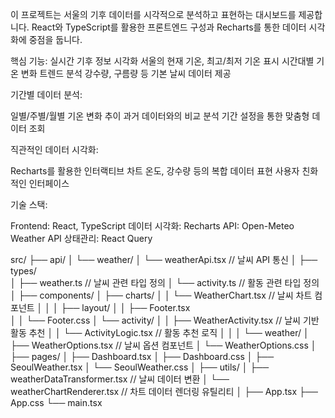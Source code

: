 이 프로젝트는 서울의 기후 데이터를 시각적으로 분석하고 표현하는 대시보드를 제공합니다. React와 TypeScript를 활용한 프론트엔드 구성과 Recharts를 통한 데이터 시각화에 중점을 둡니다.

핵심 기능:
실시간 기후 정보 시각화
서울의 현재 기온, 최고/최저 기온 표시
시간대별 기온 변화 트렌드 분석
강수량, 구름량 등 기본 날씨 데이터 제공


기간별 데이터 분석:

일별/주별/월별 기온 변화 추이
과거 데이터와의 비교 분석
기간 설정을 통한 맞춤형 데이터 조회


직관적인 데이터 시각화:

Recharts를 활용한 인터랙티브 차트
온도, 강수량 등의 복합 데이터 표현
사용자 친화적인 인터페이스



기술 스택:

Frontend: React, TypeScript
데이터 시각화: Recharts
API: Open-Meteo Weather API
상태관리: React Query


src/
├── api/
│   └── weather/
│       └── weatherApi.tsx           // 날씨 API 통신
│
├── types/                      
│   ├── weather.ts                  // 날씨 관련 타입 정의
│   └── activity.ts                 // 활동 관련 타입 정의
│
├── components/
│   ├── charts/
│   │    └── WeatherChart.tsx       // 날씨 차트 컴포넌트
│   │ 
│   ├── layout/
│   │    ├── Footer.tsx  
│   │    └── Footer.css
│   └── activity/
│   │     ├── WeatherActivity.tsx    // 날씨 기반 활동 추천
│   │     └── ActivityLogic.tsx      // 활동 추천 로직
│   │
│   └── weather/
│         ├── WeatherOptions.tsx     // 날씨 옵션 컴포넌트
│         └── WeatherOptions.css
│
├── pages/
│   ├── Dashboard.tsx
│   ├── Dashboard.css
│   ├── SeoulWeather.tsx
│   └── SeoulWeather.css
│
├── utils/
│   ├── weatherDataTransformer.tsx  // 날씨 데이터 변환
│   └── weatherChartRenderer.tsx    // 차트 데이터 렌더링 유틸리티
│
├── App.tsx
├── App.css
└── main.tsx


```
